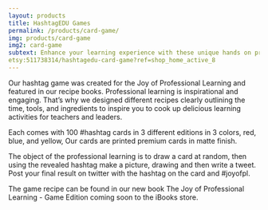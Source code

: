 ```yaml
---
layout: products
title: HashtagEDU Games
permalink: /products/card-game/
img: products/card-game
img2: card-game
subtext: Enhance your learning experience with these unique hands on products and activities that activate wonder and play.
etsy:511738314/hashtagedu-card-game?ref=shop_home_active_8
---
```


Our hashtag game was created for the Joy of Professional Learning and featured in our recipe books. Professional learning is inspirational and engaging. That’s why we designed different recipes clearly outlining the time, tools, and ingredients to inspire you to cook up delicious learning activities for teachers and leaders.

Each comes with 100 #hashtag cards in 3 different editions in 3 colors, red, blue, and yellow, Our cards are printed premium cards in matte finish.

The object of the professional learning is to draw a card at random, then using the revealed hashtag make a picture, drawing and then write a tweet. Post your final result on twitter with the hashtag on the card and #joyofpl.

The game recipe can be found in our new book The Joy of Professional Learning - Game Edition coming soon to the iBooks store.
